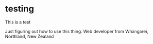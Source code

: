 testing
=======

This is a test

Just figuring out how to use this thing. Web developer from Whangarei, Northland, New Zealand
